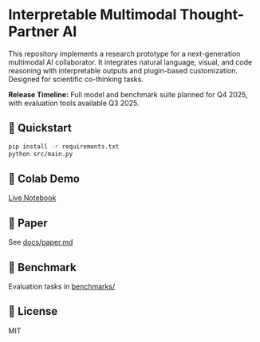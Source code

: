 # Interpretable Multimodal Thought-Partner AI

This repository implements a research prototype for a next-generation multimodal AI collaborator. It integrates natural language, visual, and code reasoning with interpretable outputs and plugin-based customization. Designed for scientific co-thinking tasks.

**Release Timeline:** Full model and benchmark suite planned for Q4 2025, with evaluation tools available Q3 2025.

## 🚀 Quickstart

```bash
pip install -r requirements.txt
python src/main.py
```

## 📓 Colab Demo

[Live Notebook](https://colab.research.google.com/github/connorlango/thought-partner-ai/blob/main/demo.ipynb)

## 📄 Paper

See [docs/paper.md](./docs/paper.md)

## 🧪 Benchmark

Evaluation tasks in [benchmarks/](./benchmarks/)

## 🧠 License

MIT
